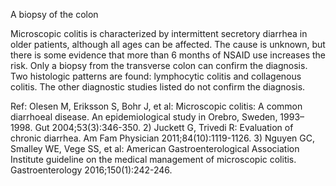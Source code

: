 A biopsy of the colon

Microscopic colitis is characterized by intermittent secretory diarrhea in older patients, although all ages can be affected. The cause is unknown, but there is some evidence that more than 6 months of NSAID use increases the risk. Only a biopsy from the transverse colon can confirm the diagnosis. Two histologic patterns are found: lymphocytic colitis and collagenous colitis. The other diagnostic studies listed do not confirm the diagnosis.

Ref: Olesen M, Eriksson S, Bohr J, et al: Microscopic colitis: A common diarrhoeal disease. An epidemiological study in Orebro, Sweden, 1993–1998. Gut 2004;53(3):346-350. 2) Juckett G, Trivedi R: Evaluation of chronic diarrhea. Am Fam Physician 2011;84(10):1119-1126. 3) Nguyen GC, Smalley WE, Vege SS, et al: American Gastroenterological Association Institute guideline on the medical management of microscopic colitis. Gastroenterology 2016;150(1):242-246.